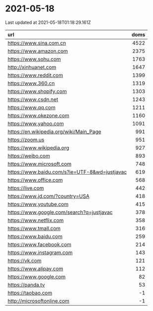 # 2021-05-18

<!-- BEGIN -->
Last updated at 2021-05-18T01:18:29.161Z

url | doms
:- | -:
https://www.sina.com.cn | 4522
https://www.amazon.com | 2375
https://www.sohu.com | 1763
http://xinhuanet.com | 1647
https://www.reddit.com | 1399
https://www.360.cn | 1319
https://www.shopify.com | 1303
https://www.csdn.net | 1243
https://www.qq.com | 1211
https://www.okezone.com | 1160
https://www.yahoo.com | 1091
https://en.wikipedia.org/wiki/Main_Page | 991
https://zoom.us | 951
https://www.wikipedia.org | 927
https://weibo.com | 893
https://www.microsoft.com | 748
https://www.baidu.com/s?ie=UTF-8&wd=justjavac | 619
https://www.office.com | 568
https://live.com | 442
https://www.jd.com/?country=USA | 418
https://www.youtube.com | 415
https://www.google.com/search?q=justjavac | 378
https://www.netflix.com | 358
https://www.tmall.com | 316
https://www.baidu.com | 259
https://www.facebook.com | 214
https://www.instagram.com | 143
https://vk.com | 121
https://www.alipay.com | 112
https://www.google.com | 82
https://panda.tv | 53
https://taobao.com | -1
http://microsoftonline.com | -1
<!-- END -->
